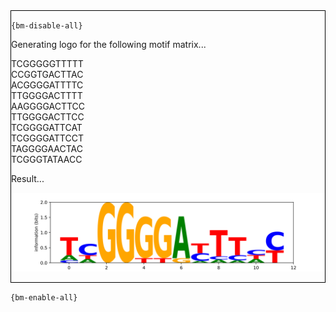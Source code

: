 <div style="border:1px solid black;">

`{bm-disable-all}`

Generating logo for the following motif matrix...


TCGGGGGTTTTT<br>CCGGTGACTTAC<br>ACGGGGATTTTC<br>TTGGGGACTTTT<br>AAGGGGACTTCC<br>TTGGGGACTTCC<br>TCGGGGATTCAT<br>TCGGGGATTCCT<br>TAGGGGAACTAC<br>TCGGGTATAACC


Result...


![Motif Logo](motif_logo_01b7e8763a84973751af52163d52f5bd.svg)


</div>

`{bm-enable-all}`

